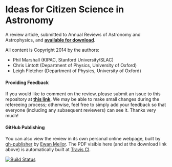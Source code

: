 # Ideas for Citizen Science in Astronomy

A review article, submitted to Annual Reviews of Astronomy and Astrophysics, and **[available for download](https://github.com/drphilmarshall/Ideas-for-Citizen-Science-in-Astronomy/raw/master/review.pdf)**.

All content is Copyright 2014 by the authors: 
* Phil Marshall (KIPAC, Stanford University/SLAC)
* Chris Lintott (Department of Physics, University of Oxford)
* Leigh Fletcher (Department of Physics, University of Oxford)


#### Providing Feedback

If you would like to comment on the review, please submit an issue to this
repository at **[this
link](https://github.com/drphilmarshall/Ideas-for-Citizen-Science-in-Astronomy/issues)**.
We may be able to make small changes during the refereeing process; otherwise, feel free to simply add your feedback so that everyone (including any subsequent reviewers) can see it. Thanks very much!

#### GitHub Publishing

You can also view the review in its own personal online webpage, built by [gh-publisher](https://github.com/ewanmellor/gh-publisher) by [Ewan Mellor](https://github.com/ewanmellor). The PDF visible here (and at the download link above) is automatically built at [Travis CI](https://travis-ci.org/drphilmarshall/Ideas-for-Citizen-Science-in-Astronomy).

[![Build Status](https://travis-ci.org/drphilmarshall/Ideas-for-Citizen-Science-in-Astronomy.svg?branch=master)](https://travis-ci.org/drphilmarshall/Ideas-for-Citizen-Science-in-Astronomy)
